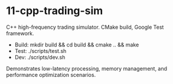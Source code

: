 # 11-cpp-trading-sim

C++ high-frequency trading simulator. CMake build, Google Test framework.

- Build: mkdir build && cd build && cmake .. && make
- Test: ./scripts/test.sh
- Dev: ./scripts/dev.sh

Demonstrates low-latency processing, memory management, and performance optimization scenarios.
